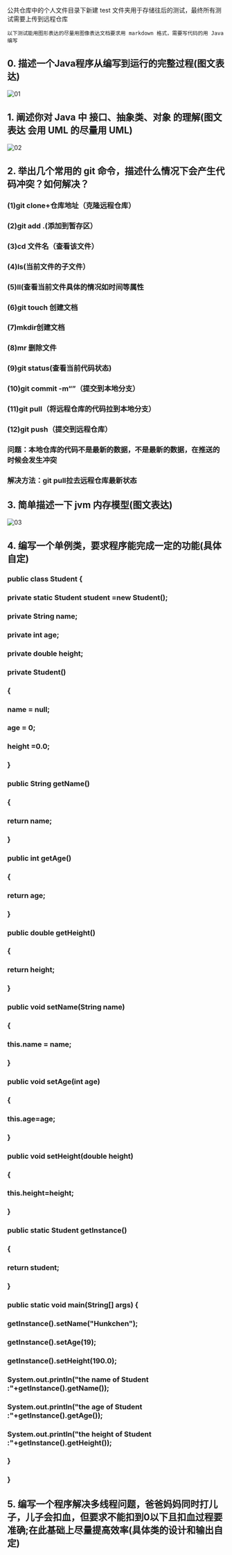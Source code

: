 公共仓库中的个人文件目录下新建 test 文件夹用于存储往后的测试，最终所有测试需要上传到远程仓库

	以下测试能用图形表达的尽量用图像表达文档要求用 markdown 格式，需要写代码的用 Java 编写

## 0. 描述一个Java程序从编写到运行的完整过程(图文表达)
  ![01](https://github.com/MichaelCS00/HQ_JavaTrain/blob/master/Hunkchen_image/01.PNG)
## 1. 阐述你对 Java 中 接口、抽象类、对象 的理解(图文表达 会用 UML 的尽量用 UML)
  ![02](https://github.com/MichaelCS00/HQ_JavaTrain/blob/master/Hunkchen_image/02.png)
## 2. 举出几个常用的 git 命令，描述什么情况下会产生代码冲突？如何解决？
### (1)git clone+仓库地址（克隆远程仓库）
### (2)git add .(添加到暂存区）
### (3)cd 文件名（查看该文件）
### (4)ls(当前文件的子文件）
### (5)ll(查看当前文件具体的情况如时间等属性
### (6)git touch 创建文档
### (7)mkdir创建文档
### (8)mr 删除文件
### (9)git status(查看当前代码状态)
### (10)git commit -m“”（提交到本地分支）
### (11)git pull（将远程仓库的代码拉到本地分支）
### (12)git push（提交到远程仓库）
### 问题：本地仓库的代码不是最新的数据，不是最新的数据，在推送的时候会发生冲突
### 解决方法：git pull拉去远程仓库最新状态
## 3. 简单描述一下 jvm 内存模型(图文表达)
  ![03](https://github.com/MichaelCS00/HQ_JavaTrain/blob/master/Hunkchen_image/03.png)
## 4. 编写一个单例类，要求程序能完成一定的功能(具体自定)
### public class Student {
###	private static Student student =new Student();
###	private String name;
###	private int age;
###     private double height;
###	private Student()
###	{
###		name = null;
###		age = 0;
###		height =0.0;
###	}
###	public String getName()
###	{
###		return name;
###	}
###	public int getAge()
###	{
###		return age;
###	}
###	public double getHeight()
###	{
###		return height;
###	}
###	public void setName(String name)
###	{
###		this.name = name;
###	}
###	public void setAge(int age)
###	{
###		this.age=age;
###	}
###	public void setHeight(double height)
###	{
###		this.height=height;
###	}
###	public static Student getInstance()
###	{
###		return student;
###	}
###	public static void main(String[] args) {
###		getInstance().setName("Hunkchen");
###		getInstance().setAge(19);
###		getInstance().setHeight(190.0);
###		System.out.println("the name of Student :"+getInstance().getName());
###		System.out.println("the age of Student :"+getInstance().getAge());
###		System.out.println("the height of Student :"+getInstance().getHeight());
###	}
### }
## 5. 编写一个程序解决多线程问题，爸爸妈妈同时打儿子，儿子会扣血，但要求不能扣到0以下且扣血过程要准确;在此基础上尽量提高效率(具体类的设计和输出自定)

